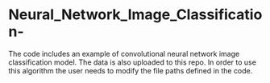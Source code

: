 # Neural_Network_Image_Classification-
The code includes an example of convolutional neural network image classification model. The data is also uploaded to this repo. In order to use this algorithm 
the user needs to modify the file paths defined in the code. 

